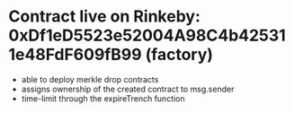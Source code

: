 # Contract live on Rinkeby: 0xDf1eD5523e52004A98C4b425311e48FdF609fB99 (factory)
- able to deploy merkle drop contracts
- assigns ownership of the created contract to msg.sender
- time-limit through the expireTrench function


